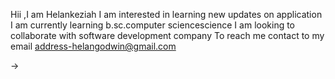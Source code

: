 Hii ,I am Helankeziah
I am interested in learning new updates on application
I am currently learning b.sc.computer sciencescience
I am looking to collaborate with software development company
To reach me contact to my email address-helangodwin@gmail.com

<!---
helangodwn/helangodwn is a ✨ special ✨ repository because its `README.md` (this file) appears on your GitHub profile.
You can click the Preview link to take a look at your changes.
--->
->
